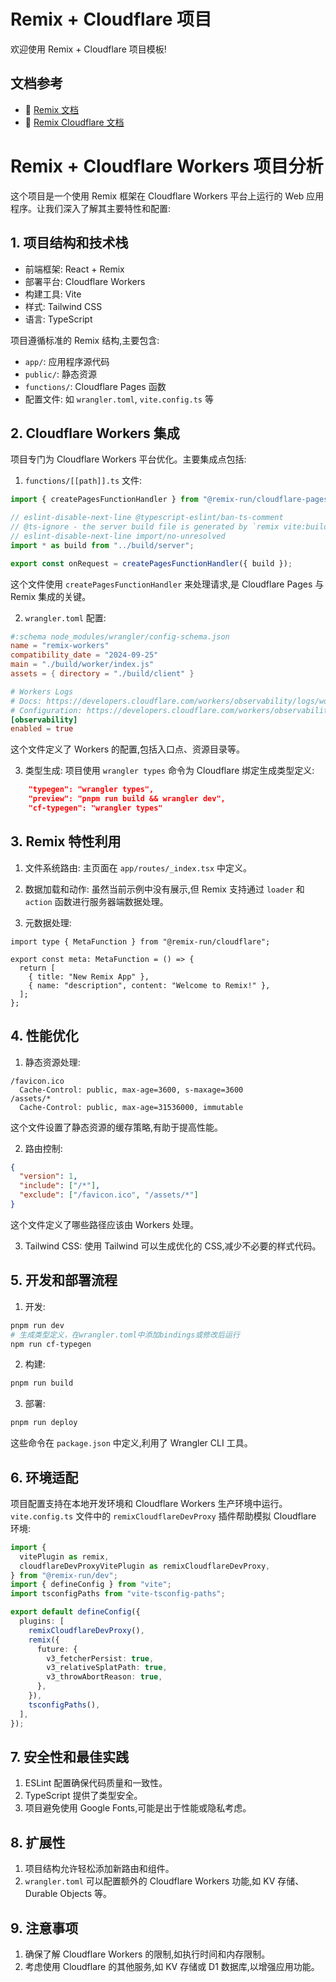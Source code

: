 # Remix + Cloudflare 项目

欢迎使用 Remix + Cloudflare 项目模板!

## 文档参考

- 📖 [Remix 文档](https://remix.run/docs)
- 📖 [Remix Cloudflare 文档](https://remix.run/guides/vite#cloudflare)

# Remix + Cloudflare Workers 项目分析

这个项目是一个使用 Remix 框架在 Cloudflare Workers 平台上运行的 Web 应用程序。让我们深入了解其主要特性和配置:

## 1. 项目结构和技术栈

- 前端框架: React + Remix
- 部署平台: Cloudflare Workers
- 构建工具: Vite
- 样式: Tailwind CSS
- 语言: TypeScript

项目遵循标准的 Remix 结构,主要包含:

- `app/`: 应用程序源代码
- `public/`: 静态资源
- `functions/`: Cloudflare Pages 函数
- 配置文件: 如 `wrangler.toml`, `vite.config.ts` 等

## 2. Cloudflare Workers 集成

项目专门为 Cloudflare Workers 平台优化。主要集成点包括:

1. `functions/[[path]].ts` 文件:

```1:8:functions/[[path]].ts
import { createPagesFunctionHandler } from "@remix-run/cloudflare-pages";

// eslint-disable-next-line @typescript-eslint/ban-ts-comment
// @ts-ignore - the server build file is generated by `remix vite:build`
// eslint-disable-next-line import/no-unresolved
import * as build from "../build/server";

export const onRequest = createPagesFunctionHandler({ build });
```

这个文件使用 `createPagesFunctionHandler` 来处理请求,是 Cloudflare Pages 与 Remix 集成的关键。

2. `wrangler.toml` 配置:

```1:12:wrangler.toml
#:schema node_modules/wrangler/config-schema.json
name = "remix-workers"
compatibility_date = "2024-09-25"
main = "./build/worker/index.js"
assets = { directory = "./build/client" }

# Workers Logs
# Docs: https://developers.cloudflare.com/workers/observability/logs/workers-logs/
# Configuration: https://developers.cloudflare.com/workers/observability/logs/workers-logs/#enable-workers-logs
[observability]
enabled = true

```

这个文件定义了 Workers 的配置,包括入口点、资源目录等。

3. 类型生成:
项目使用 `wrangler types` 命令为 Cloudflare 绑定生成类型定义:

```13:15:package.json
    "typegen": "wrangler types",
    "preview": "pnpm run build && wrangler dev",
    "cf-typegen": "wrangler types"
```


## 3. Remix 特性利用

1. 文件系统路由:
主页面在 `app/routes/_index.tsx` 中定义。

2. 数据加载和动作:
虽然当前示例中没有展示,但 Remix 支持通过 `loader` 和 `action` 函数进行服务器端数据处理。

3. 元数据处理:

```1:8:app/routes/_index.tsx
import type { MetaFunction } from "@remix-run/cloudflare";

export const meta: MetaFunction = () => {
  return [
    { title: "New Remix App" },
    { name: "description", content: "Welcome to Remix!" },
  ];
};
```


## 4. 性能优化

1. 静态资源处理:

```1:5:public/_headers
/favicon.ico
  Cache-Control: public, max-age=3600, s-maxage=3600
/assets/*
  Cache-Control: public, max-age=31536000, immutable

```

这个文件设置了静态资源的缓存策略,有助于提高性能。

2. 路由控制:

```1:6:public/_routes.json
{
  "version": 1,
  "include": ["/*"],
  "exclude": ["/favicon.ico", "/assets/*"]
}

```

这个文件定义了哪些路径应该由 Workers 处理。

3. Tailwind CSS:
使用 Tailwind 可以生成优化的 CSS,减少不必要的样式代码。

## 5. 开发和部署流程

1. 开发:
```sh
pnpm run dev
# 生成类型定义，在wrangler.toml中添加bindings或修改后运行
npm run cf-typegen 
```

2. 构建:
```sh
pnpm run build
```

3. 部署:
```sh
pnpm run deploy
```

这些命令在 `package.json` 中定义,利用了 Wrangler CLI 工具。

## 6. 环境适配

项目配置支持在本地开发环境和 Cloudflare Workers 生产环境中运行。`vite.config.ts` 文件中的 `remixCloudflareDevProxy` 插件帮助模拟 Cloudflare 环境:


```1:20:vite.config.ts
import {
  vitePlugin as remix,
  cloudflareDevProxyVitePlugin as remixCloudflareDevProxy,
} from "@remix-run/dev";
import { defineConfig } from "vite";
import tsconfigPaths from "vite-tsconfig-paths";

export default defineConfig({
  plugins: [
    remixCloudflareDevProxy(),
    remix({
      future: {
        v3_fetcherPersist: true,
        v3_relativeSplatPath: true,
        v3_throwAbortReason: true,
      },
    }),
    tsconfigPaths(),
  ],
});
```


## 7. 安全性和最佳实践

1. ESLint 配置确保代码质量和一致性。
2. TypeScript 提供了类型安全。
3. 项目避免使用 Google Fonts,可能是出于性能或隐私考虑。

## 8. 扩展性

1. 项目结构允许轻松添加新路由和组件。
2. `wrangler.toml` 可以配置额外的 Cloudflare Workers 功能,如 KV 存储、Durable Objects 等。

## 9. 注意事项

1. 确保了解 Cloudflare Workers 的限制,如执行时间和内存限制。
2. 考虑使用 Cloudflare 的其他服务,如 KV 存储或 D1 数据库,以增强应用功能。

